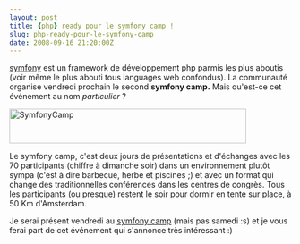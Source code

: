 ```yaml
---
layout: post
title: {php} ready pour le symfony camp !
slug: php-ready-pour-le-symfony-camp
date: 2008-09-16 21:20:00Z
---
```


<p><a href="http://www.symfony-project.org">symfony</a> est un framework de développement php parmis les plus aboutis (voir même le plus abouti tous languages web confondus). La communauté organise vendredi prochain le second <strong>symfony camp.</strong> Mais qu'est-ce cet événement au nom <em>particulier</em> ?</p>  <p><img alt="SymfonyCamp" src="http://symfonycamp.com/images/symfonycamp_logo.png" width="423" height="62" /></p>  <p>Le symfony camp, c'est deux jours de présentations et d'échanges avec les 70 participants (chiffre à dimanche soir) dans un environnement plutôt sympa (c'est à dire barbecue, herbe et piscines ;) et avec un format qui change des traditionnelles conférences dans les centres de congrès. Tous les participants (ou presque) restent le soir pour dormir en tente sur place, à 50 Km d'Amsterdam.</p>  <p>Je serai présent vendredi au <a href="http://symfonycamp.com/">symfony camp</a> (mais pas samedi :s) et je vous ferai part de cet événement qui s'annonce très intéressant :)</p>
